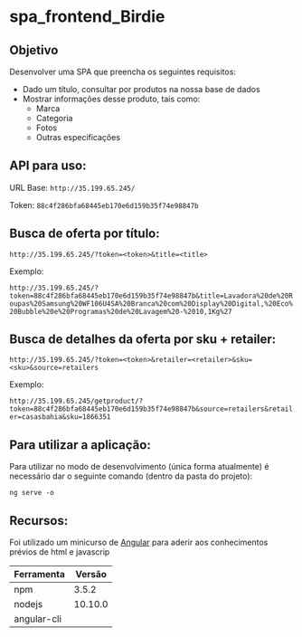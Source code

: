 # spa_frontend_Birdie

## Objetivo

Desenvolver uma SPA que preencha os seguintes requisitos:

* Dado um título, consultar por produtos na nossa base de dados
* Mostrar informações desse produto, tais como:
  * Marca
  * Categoria
  * Fotos
  * Outras especificações
 
 ## API para uso:
 
URL Base: `http://35.199.65.245/`

Token: `88c4f286bfa68445eb170e6d159b35f74e98847b`
  
## Busca de oferta por título:

`http://35.199.65.245/?token=<token>&title=<title>`

Exemplo:

`http://35.199.65.245/?token=88c4f286bfa68445eb170e6d159b35f74e98847b&title=Lavadora%20de%20Roupas%20Samsung%20WF106U4SA%20Branca%20com%20Display%20Digital,%20Eco%20Bubble%20e%20Programas%20de%20Lavagem%20-%2010,1Kg%27`

## Busca de detalhes da oferta por sku + retailer:

`http://35.199.65.245/?token=<token>&retailer=<retailer>&sku=<sku>&source=retailers`

Exemplo:

`http://35.199.65.245/getproduct/?token=88c4f286bfa68445eb170e6d159b35f74e98847b&source=retailers&retailer=casasbahia&sku=1866351`

## Para utilizar a aplicação:
Para utilizar no modo de desenvolvimento (única forma atualmente) é necessário dar o seguinte comando (dentro da pasta do projeto):

```ng serve -o ```

## Recursos:
Foi utilizado um minicurso de [Angular](https://coursetro.com/posts/code/154/Angular-6-Tutorial---Learn-Angular-6-in-this-Crash-Course) para aderir aos conhecimentos prévios de html e javascrip

|Ferramenta   |Versão|
|-------------|------|
|npm          |3.5.2 |
|nodejs       |10.10.0|
|angular-cli  |  |
